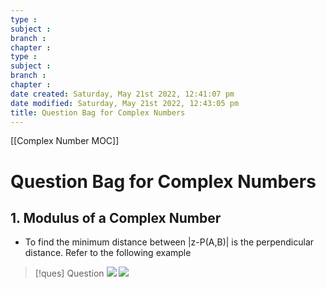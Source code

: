 ```yaml
---
type : 
subject : 
branch :
chapter :
type : 
subject : 
branch :
chapter :
date created: Saturday, May 21st 2022, 12:41:07 pm
date modified: Saturday, May 21st 2022, 12:43:05 pm
title: Question Bag for Complex Numbers
---
```

[[Complex Number MOC]]
# Question Bag for Complex Numbers

## 1. Modulus of a Complex Number
+ To find the minimum distance between |z-P(A,B)| is the perpendicular distance. Refer to the following example
>[!ques] Question
>![](https://i.imgur.com/lWMnBcH.png)
>![](https://i.imgur.com/wehMepk.png)
